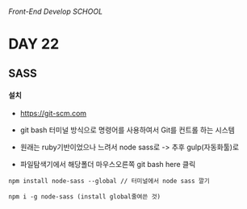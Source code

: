 ###### Front-End Develop SCHOOL

# DAY 22

## SASS 

#### 설치
- <https://git-scm.com>
- git bash 터미널 방식으로 명령어를 사용하여서 Git를 컨트롤 하는 시스템
- 원래는 ruby기반이었으나 느려서 node sass로 -> 추후 gulp(자동화툴)로 

- 파일탐색기에서 해당폴더 마우스오른쪽 git bash here 클릭

```
npm install node-sass --global // 터미널에서 node sass 깔기

npm i -g node-sass (install global줄여쓴 것)
```
